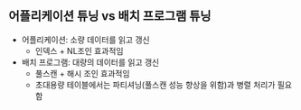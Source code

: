 ## 어플리케이션 튜닝 vs 배치 프로그램 튜닝
- 어플리케이션: 소량 데이터를 읽고 갱신
	- 인덱스 + NL조인 효과적임
- 배치 프로그램: 대량의 데이터를 읽고 갱신
	- 풀스캔 + 해시 조인 효과적임
	- 초대용량 테이블에서는 파티셔닝(풀스캔 성능 향상을 위함)과 병렬 처리가 필요함
